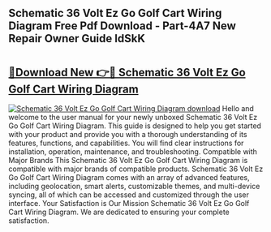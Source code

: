 ## Schematic 36 Volt Ez Go Golf Cart Wiring Diagram Free Pdf Download - Part-4A7 New Repair Owner Guide ldSkK

# <h2><a href="http://dfnb3m.blite.top/?on=Schematic+36+Volt+Ez+Go+Golf+Cart+Wiring+Diagram">🔗Download New 👉🔴 Schematic 36 Volt Ez Go Golf Cart Wiring Diagram</a></h2>

[![Schematic 36 Volt Ez Go Golf Cart Wiring Diagram download](https://i.imgur.com/lujVjoI.png)](http://dfnb3m.blite.top/?on=Schematic+36+Volt+Ez+Go+Golf+Cart+Wiring+Diagram)
Hello and welcome to the user manual for your newly unboxed Schematic 36 Volt Ez Go Golf Cart Wiring Diagram. This guide is designed to help you get started with your product and provide you with a thorough understanding of its features, functions, and capabilities. You will find clear instructions for installation, operation, maintenance, and troubleshooting. Compatible with Major Brands This Schematic 36 Volt Ez Go Golf Cart Wiring Diagram is compatible with major brands of compatible products. Schematic 36 Volt Ez Go Golf Cart Wiring Diagram comes with an array of advanced features, including geolocation, smart alerts, customizable themes, and multi-device syncing, all of which can be accessed and customized through the user interface. Your Satisfaction is Our Mission Schematic 36 Volt Ez Go Golf Cart Wiring Diagram. We are dedicated to ensuring your complete satisfaction.
